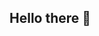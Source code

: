 ## Hello there 👋

<!-- [![Anurag's github stats](https://github-readme-stats.vercel.app/api?username=cristianbgp&theme=nord)](https://github.com/anuraghazra/github-readme-stats) -->

<!--
**cristianbgp/cristianbgp** is a ✨ _special_ ✨ repository because its `README.md` (this file) appears on your GitHub profile.

Here are some ideas to get you started:

- 🔭 I’m currently working on ...
- 🌱 I’m currently learning ...
- 👯 I’m looking to collaborate on ...
- 🤔 I’m looking for help with ...
- 💬 Ask me about ...
- 📫 How to reach me: ...
- 😄 Pronouns: ...
- ⚡ Fun fact: ...
-->
